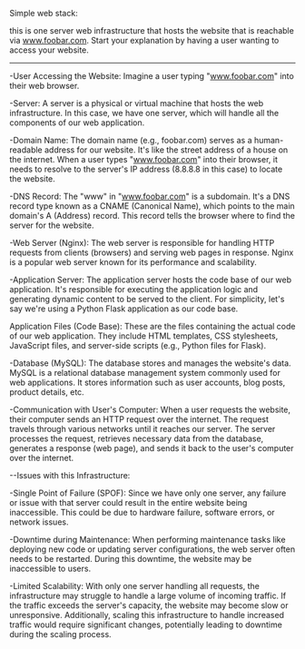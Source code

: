 Simple web stack:



 this is one server web infrastructure that hosts the website that is reachable via www.foobar.com. Start your explanation by having a user wanting to access your website.

------------------------------------------------------------------------------------------------------------------------------------------------------

-User Accessing the Website:
Imagine a user typing "www.foobar.com" into their web browser.

-Server:
A server is a physical or virtual machine that hosts the web infrastructure. In this case, we have one server, which will handle all the components of our web application.

-Domain Name:
The domain name (e.g., foobar.com) serves as a human-readable address for our website. It's like the street address of a house on the internet. When a user types "www.foobar.com" into their browser, it needs to resolve to the server's IP address (8.8.8.8 in this case) to locate the website.

-DNS Record:
The "www" in "www.foobar.com" is a subdomain. It's a DNS record type known as a CNAME (Canonical Name), which points to the main domain's A (Address) record. This record tells the browser where to find the server for the website.

-Web Server (Nginx):
The web server is responsible for handling HTTP requests from clients (browsers) and serving web pages in response. Nginx is a popular web server known for its performance and scalability.

-Application Server:
The application server hosts the code base of our web application. It's responsible for executing the application logic and generating dynamic content to be served to the client. For simplicity, let's say we're using a Python Flask application as our code base.

Application Files (Code Base):
These are the files containing the actual code of our web application. They include HTML templates, CSS stylesheets, JavaScript files, and server-side scripts (e.g., Python files for Flask).

-Database (MySQL):
The database stores and manages the website's data. MySQL is a relational database management system commonly used for web applications. It stores information such as user accounts, blog posts, product details, etc.

-Communication with User's Computer:
When a user requests the website, their computer sends an HTTP request over the internet. The request travels through various networks until it reaches our server. The server processes the request, retrieves necessary data from the database, generates a response (web page), and sends it back to the user's computer over the internet.

--Issues with this Infrastructure:

-Single Point of Failure (SPOF):
Since we have only one server, any failure or issue with that server could result in the entire website being inaccessible. This could be due to hardware failure, software errors, or network issues.

-Downtime during Maintenance:
When performing maintenance tasks like deploying new code or updating server configurations, the web server often needs to be restarted. During this downtime, the website may be inaccessible to users.

-Limited Scalability:
With only one server handling all requests, the infrastructure may struggle to handle a large volume of incoming traffic. If the traffic exceeds the server's capacity, the website may become slow or unresponsive. Additionally, scaling this infrastructure to handle increased traffic would require significant changes, potentially leading to downtime during the scaling process.

